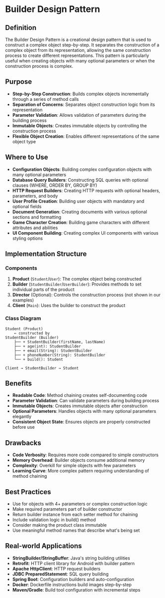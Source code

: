 # Builder Design Pattern

## Definition
The Builder Design Pattern is a creational design pattern that is used to construct a complex object step-by-step. It separates the construction of a complex object from its representation, allowing the same construction process to create different representations. This pattern is particularly useful when creating objects with many optional parameters or when the construction process is complex.

## Purpose
- **Step-by-Step Construction**: Builds complex objects incrementally through a series of method calls
- **Separation of Concerns**: Separates object construction logic from its representation
- **Parameter Validation**: Allows validation of parameters during the building process
- **Immutable Objects**: Creates immutable objects by controlling the construction process
- **Flexible Object Creation**: Enables different representations of the same object type

## Where to Use
- **Configuration Objects**: Building complex configuration objects with many optional parameters
- **Database Query Builders**: Constructing SQL queries with optional clauses (WHERE, ORDER BY, GROUP BY)
- **HTTP Request Builders**: Creating HTTP requests with optional headers, parameters, and body
- **User Profile Creation**: Building user objects with mandatory and optional fields
- **Document Generation**: Creating documents with various optional sections and formatting
- **Game Character Creation**: Building game characters with different attributes and abilities
- **UI Component Building**: Creating complex UI components with various styling options

## Implementation Structure

### Components
1. **Product** (`Student`/`User`): The complex object being constructed
2. **Builder** (`StudentBuilder`/`UserBuilder`): Provides methods to set individual parts of the product
3. **Director** (Optional): Controls the construction process (not shown in our examples)
4. **Client** (`Main`): Uses the builder to construct the product

### Class Diagram
```
Student (Product)
    ← constructed by
StudentBuilder (Builder)
    ├── + StudentBuilder(firstName, lastName)
    ├── + age(int): StudentBuilder
    ├── + email(String): StudentBuilder
    ├── + phoneNumber(String): StudentBuilder
    └── + build(): Student

Client → StudentBuilder → Student
```

## Benefits
- **Readable Code**: Method chaining creates self-documenting code
- **Parameter Validation**: Can validate parameters during building process
- **Immutable Objects**: Creates immutable objects after construction
- **Optional Parameters**: Handles objects with many optional parameters elegantly
- **Consistent Object State**: Ensures objects are properly constructed before use

## Drawbacks
- **Code Verbosity**: Requires more code compared to simple constructors
- **Memory Overhead**: Builder objects consume additional memory
- **Complexity**: Overkill for simple objects with few parameters
- **Learning Curve**: More complex pattern requiring understanding of method chaining

## Best Practices
- Use for objects with 4+ parameters or complex construction logic
- Make required parameters part of builder constructor
- Return builder instance from each setter method for chaining
- Include validation logic in build() method
- Consider making the product class immutable
- Use meaningful method names that describe what's being set

## Real-world Applications
- **StringBuilder/StringBuffer**: Java's string building utilities
- **Retrofit**: HTTP client library for Android with builder pattern
- **Apache HttpClient**: HTTP request builders
- **JDBC PreparedStatement**: SQL query building
- **Spring Boot**: Configuration builders and auto-configuration
- **Docker**: Dockerfile instructions build images step-by-step
- **Maven/Gradle**: Build tool configuration with incremental steps
